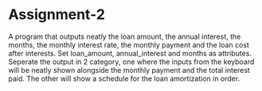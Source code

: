 # Assignment-2
 A program that outputs neatly the loan amount, the annual interest, the months, 
 the monthly interest rate, the monthly payment and the loan cost after interests.
 Set loan_amount, annual_interest and months as attributes. Seperate the output 
 in 2 category, one where the inputs from the keyboard will be neatly shown alongside
 the monthly payment and the total interest paid. The other will show a schedule 
 for the loan amortization in order.
